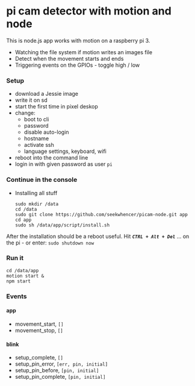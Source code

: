# pi cam detector with motion and node

This is node.js app works with motion on a raspberry pi 3.

* Watching the file system if motion writes an images file
* Detect when the movement starts and ends
* Triggering events on the GPIOs - toggle high / low

### Setup

* download a Jessie image
* write it on sd
* start the first time in pixel deskop
* change:
    * boot to cli
    * password
    * disable auto-login
    * hostname
    * activate ssh
    * language settings, keyboard, wifi
* reboot into the command line
* login in with given password as user `pi`

### Continue in the console

* Installing all stuff
 
      sudo mkdir /data
      cd /data
      sudo git clone https://github.com/seekwhencer/picam-node.git app
      cd app
      sudo sh /data/app/script/install.sh
      
After the installation should be a reboot useful.
Hit ***`` CTRL + Alt + Del ``*** ... on the pi - or enter: `sudo shutdown now`
      
### Run it

    cd /data/app
    motion start &
    npm start

### Events

#### app

* movement_start, `[]`
* movement_stop, `[]`

#### blink

* setup_complete, `[]`
* setup_pin_error, `[err, pin, initial]`
* setup_pin_before, `[pin, initial]`
* setup_pin_complete, `[pin, initial]`

